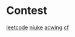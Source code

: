 # Contest
[leetcode](./leetcode/leetcode.md)
[niuke](./niuke/niuke.md)
[acwing](./acwing/acwing.md)
[cf](./cf/cf.md) 
